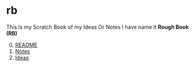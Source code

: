 # rb
This Is my Scratch Book of my Ideas Or Notes I have name it **Rough Book (RB)**

0. [README](https://github.com/AndyAad/rb/edit/main/README)
1. [Notes](https://github.com/AndyAad/rb/blob/main/Notes)
2. [Ideas](https://github.com/AndyAad/rb/edit/main/Ideas)






